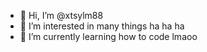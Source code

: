 - 👋 Hi, I’m @xtsylm88
- 👀 I’m interested in many things ha ha ha
- 🌱 I’m currently learning how to code lmaoo

<!---
xtsylm88/xtsylm88 is a ✨ special ✨ repository because its `README.md` (this file) appears on your GitHub profile.
You can click the Preview link to take a look at your changes.
--->
